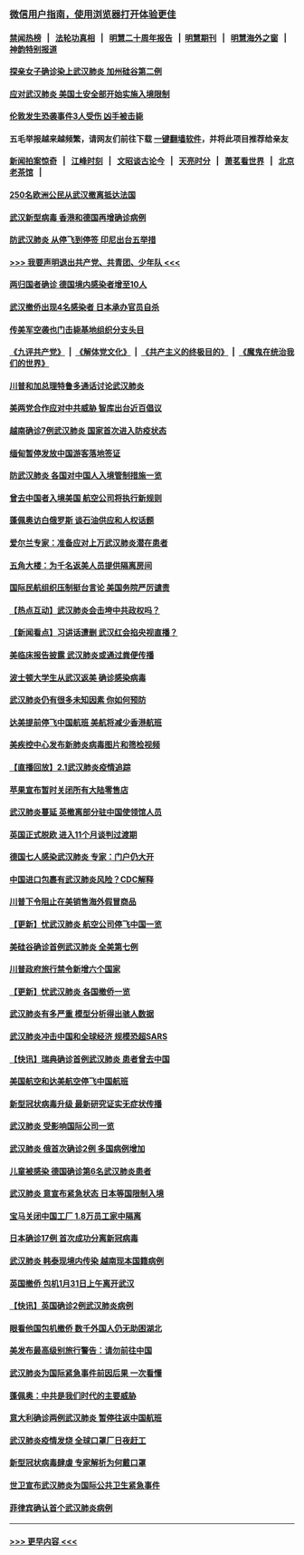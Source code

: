 ### [微信用户指南，使用浏览器打开体验更佳](https://github.com/gfw-breaker/banned-news1/blob/master/indexes/wechat-guide.md?t=0)
#### [禁闻热榜](热点新闻.md?t=0)  &nbsp;&nbsp;|&nbsp;&nbsp; [法轮功真相](https://github.com/gfw-breaker/truth/blob/master/README.md?t=0) &nbsp;&nbsp;|&nbsp;&nbsp; [明慧二十周年报告](https://github.com/gfw-breaker/mh-reports/blob/master/README.md?t=0) &nbsp;&nbsp;|&nbsp;&nbsp;[明慧期刊](https://github.com/gfw-breaker/mh-qikan) &nbsp;&nbsp;|&nbsp;&nbsp; [明慧海外之窗](https://github.com/gfw-breaker/mh-news/blob/master/README.md?t=0) &nbsp;&nbsp;|&nbsp;&nbsp; [神韵特别报道](https://github.com/gfw-breaker/mh-news/blob/master/shenyun.md?t=0)
#### [探亲女子确诊染上武汉肺炎 加州硅谷第二例](../pages/nsc418/n11839784.md?t=02031544) 
#### [应对武汉肺炎 美国土安全部开始实施入境限制](../pages/nsc418/n11839729.md?t=02031544) 
#### [伦敦发生恐袭事件3人受伤 凶手被击毙](../pages/nsc418/n11839442.md?t=02031544) 
#### 五毛举报越来越频繁，请网友们前往下载 [一键翻墙软件](https://github.com/gfw-breaker/ssr-accounts)，并将此项目推荐给亲友
#### [新闻拍案惊奇](https://github.com/gfw-breaker/banned-news1/blob/master/pages/link4.md) &nbsp;&nbsp;|&nbsp;&nbsp; [江峰时刻](https://github.com/gfw-breaker/banned-news1/blob/master/pages/link4.md) &nbsp;&nbsp;|&nbsp;&nbsp; [文昭谈古论今](https://github.com/gfw-breaker/banned-news1/blob/master/pages/link4.md) &nbsp;&nbsp;|&nbsp;&nbsp; [天亮时分](https://github.com/gfw-breaker/banned-news1/blob/master/pages/link4.md) &nbsp;&nbsp;|&nbsp;&nbsp; [萧茗看世界](https://github.com/gfw-breaker/banned-news1/blob/master/pages/link4.md) &nbsp;&nbsp;|&nbsp;&nbsp; [北京老茶馆](https://github.com/gfw-breaker/banned-news1/blob/master/pages/link4.md) &nbsp;&nbsp;|&nbsp;&nbsp; 
#### [250名欧洲公民从武汉撤离抵达法国](../pages/nsc418/n11839438.md?t=02031544) 
#### [武汉新型病毒 香港和德国再增确诊病例](../pages/nsc418/n11839381.md?t=02031544) 
#### [防武汉肺炎 从停飞到停签 印尼出台五举措](../pages/nsc418/n11839282.md?t=02031544) 
#### [>>> 我要声明退出共产党、共青团、少年队 <<<](https://github.com/begood0513/goodnews/blob/master/quit/letter.md) 
#### [两归国者确诊 德国境内感染者增至10人](../pages/nsc418/n11839164.md?t=02031544) 
#### [武汉撤侨出现4名感染者 日本承办官员自杀](../pages/nsc418/n11839044.md?t=02031544) 
#### [传美军空袭也门击毙基地组织分支头目](../pages/nsc418/n11839210.md?t=02031544) 
#### [《九评共产党》](https://github.com/begood0513/9ping.md/blob/master/README.md) &nbsp;|&nbsp; [《解体党文化》](../../../../jtdwh.md/blob/master/README.md)  &nbsp;|&nbsp; [《共产主义的终极目的》](../../../../gczydzjmd.md/blob/master/README.md) &nbsp;|&nbsp; [《魔鬼在统治我们的世界》](../../../../mgztzwmdsj.md/blob/master/README.md) 
#### [川普和加总理特鲁多通话讨论武汉肺炎](../pages/nsc418/n11839128.md?t=02031544) 
#### [美两党合作应对中共威胁 智库出台近百倡议](../pages/nsc418/n11838437.md?t=02031544) 
#### [越南确诊7例武汉肺炎 国家首次进入防疫状态](../pages/nsc418/n11838860.md?t=02031544) 
#### [缅甸暂停发放中国游客落地签证](../pages/nsc418/n11838730.md?t=02031544) 
#### [防武汉肺炎 各国对中国人入境管制措施一览](../pages/nsc418/n11838726.md?t=02031544) 
#### [曾去中国者入境美国 航空公司将执行新规则](../pages/nsc418/n11838375.md?t=02031544) 
#### [蓬佩奥访白俄罗斯 谈石油供应和人权话题](../pages/nsc418/n11838242.md?t=02031544) 
#### [爱尔兰专家：准备应对上万武汉肺炎潜在患者](../pages/nsc418/n11837978.md?t=02031544) 
#### [五角大楼：为千名返美人员提供隔离房间](../pages/nsc418/n11837831.md?t=02031544) 
#### [国际民航组织压制挺台言论 美国务院严厉谴责](../pages/nsc418/n11837791.md?t=02031544) 
#### [【热点互动】武汉肺炎会击垮中共政权吗？](../pages/nsc418/n11837779.md?t=02031544) 
#### [【新闻看点】习讲话遭删 武汉红会掐央视直播？](../pages/nsc418/n11837573.md?t=02031544) 
#### [美临床报告披露 武汉肺炎或通过粪便传播](../pages/nsc418/n11837626.md?t=02031544) 
#### [波士顿大学生从武汉返美 确诊感染病毒](../pages/nsc418/n11837580.md?t=02031544) 
#### [武汉肺炎仍有很多未知因素 你如何预防](../pages/nsc418/n11837666.md?t=02031544) 
#### [达美提前停飞中国航班 美航将减少香港航班](../pages/nsc418/n11837649.md?t=02031544) 
#### [美疾控中心发布新肺炎病毒图片和筛检视频](../pages/nsc418/n11837491.md?t=02031544) 
#### [【直播回放】2.1武汉肺炎疫情追踪](../pages/nsc418/n11837232.md?t=02031544) 
#### [苹果宣布暂时关闭所有大陆零售店](../pages/nsc418/n11837097.md?t=02031544) 
#### [武汉肺炎蔓延 英撤离部分驻中国使领馆人员](../pages/nsc418/n11837061.md?t=02031544) 
#### [英国正式脱欧 进入11个月谈判过渡期](../pages/nsc418/n11836911.md?t=02031544) 
#### [德国七人感染武汉肺炎 专家：门户仍大开](../pages/nsc418/n11836344.md?t=02031544) 
#### [中国进口包裹有武汉肺炎风险？CDC解释](../pages/nsc418/n11836321.md?t=02031544) 
#### [川普下令阻止在美销售海外假冒商品](../pages/nsc418/n11836261.md?t=02031544) 
#### [【更新】忧武汉肺炎 航空公司停飞中国一览](../pages/nsc418/n11835931.md?t=02031544) 
#### [美硅谷确诊首例武汉肺炎 全美第七例](../pages/nsc418/n11836093.md?t=02031544) 
#### [川普政府旅行禁令新增六个国家](../pages/nsc418/n11836083.md?t=02031544) 
#### [【更新】忧武汉肺炎 各国撤侨一览](../pages/nsc418/n11835673.md?t=02031544) 
#### [武汉肺炎有多严重 模型分析得出骇人数据](../pages/nsc418/n11835829.md?t=02031544) 
#### [武汉肺炎冲击中国和全球经济 规模恐超SARS](../pages/nsc418/n11835652.md?t=02031544) 
#### [【快讯】瑞典确诊首例武汉肺炎 患者曾去中国](../pages/nsc418/n11835675.md?t=02031544) 
#### [美国航空和达美航空停飞中国航班](../pages/nsc418/n11835567.md?t=02031544) 
#### [新型冠状病毒升级 最新研究证实无症状传播](../pages/nsc418/n11835589.md?t=02031544) 
#### [武汉肺炎 受影响国际公司一览](../pages/nsc418/n11835538.md?t=02031544) 
#### [武汉肺炎 俄首次确诊2例 多国病例增加](../pages/nsc418/n11835295.md?t=02031544) 
#### [儿童被感染 德国确诊第6名武汉肺炎患者](../pages/nsc418/n11835338.md?t=02031544) 
#### [武汉肺炎 意宣布紧急状态 日本等国限制入境](../pages/nsc418/n11835062.md?t=02031544) 
#### [宝马关闭中国工厂 1.8万员工家中隔离](../pages/nsc418/n11835128.md?t=02031544) 
#### [日本确诊17例 首次成功分离新冠病毒](../pages/nsc418/n11834975.md?t=02031544) 
#### [武汉肺炎 韩泰现境内传染 越南现本国籍病例](../pages/nsc418/n11834857.md?t=02031544) 
#### [英国撤侨 包机1月31日上午离开武汉](../pages/nsc418/n11834808.md?t=02031544) 
#### [【快讯】英国确诊2例武汉肺炎病例](../pages/nsc418/n11834824.md?t=02031544) 
#### [眼看他国包机撤侨 数千外国人仍无助困湖北](../pages/nsc418/n11834010.md?t=02031544) 
#### [美发布最高级别旅行警告：请勿前往中国](../pages/nsc418/n11834038.md?t=02031544) 
#### [武汉肺炎为国际紧急事件前因后果 一次看懂](../pages/nsc418/n11833893.md?t=02031544) 
#### [蓬佩奥：中共是我们时代的主要威胁](../pages/nsc418/n11833434.md?t=02031544) 
#### [意大利确诊两例武汉肺炎 暂停往返中国航班](../pages/nsc418/n11833483.md?t=02031544) 
#### [武汉肺炎疫情发烧 全球口罩厂日夜赶工](../pages/nsc418/n11833528.md?t=02031544) 
#### [新型冠状病毒肆虐 专家解析为何戴口罩](../pages/nsc418/n11833332.md?t=02031544) 
#### [世卫宣布武汉肺炎为国际公共卫生紧急事件](../pages/nsc418/n11833455.md?t=02031544) 
#### [菲律宾确认首个武汉肺炎病例](../pages/nsc418/n11833162.md?t=02031544) 

----
#### [ >>> 更早内容 <<< ](../indexes/nsc418-earlier.md)
